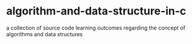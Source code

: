 # algorithm-and-data-structure-in-c
a collection of source code learning outcomes regarding the concept of algorithms and data structures
